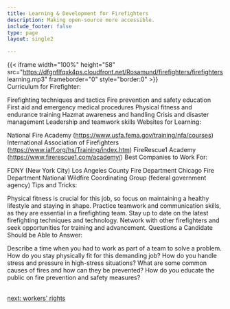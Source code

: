 ```yaml
---
title: Learning & Development for Firefighters
description: Making open-source more accessible.
include_footer: false
type: page
layout: single2

---
```


{{< iframe width="100%" height="58" src="https://dfgnflfqxk4ps.cloudfront.net/Rosamund/firefighters/firefighters learning.mp3" frameborder="0" style="border:0" >}}<br>
Curriculum for Firefighter:

Firefighting techniques and tactics
Fire prevention and safety education
First aid and emergency medical procedures
Physical fitness and endurance training
Hazmat awareness and handling
Crisis and disaster management
Leadership and teamwork skills
Websites for Learning:

National Fire Academy (https://www.usfa.fema.gov/training/nfa/courses)
International Association of Firefighters (https://www.iaff.org/hs/Training/index.htm)
FireRescue1 Academy (https://www.firerescue1.com/academy/)
Best Companies to Work For:

FDNY (New York City)
Los Angeles County Fire Department
Chicago Fire Department
National Wildfire Coordinating Group (federal government agency)
Tips and Tricks:

Physical fitness is crucial for this job, so focus on maintaining a healthy lifestyle and staying in shape.
Practice teamwork and communication skills, as they are essential in a firefighting team.
Stay up to date on the latest firefighting techniques and technology.
Network with other firefighters and seek opportunities for training and advancement.
Questions a Candidate Should be Able to Answer:

Describe a time when you had to work as part of a team to solve a problem.
How do you stay physically fit for this demanding job?
How do you handle stress and pressure in high-stress situations?
What are some common causes of fires and how can they be prevented?
How do you educate the public on fire prevention and safety measures?

<br>
<a href="https://insights.workdojos.com/firefighters/rights">next: workers' rights</a>
</p>